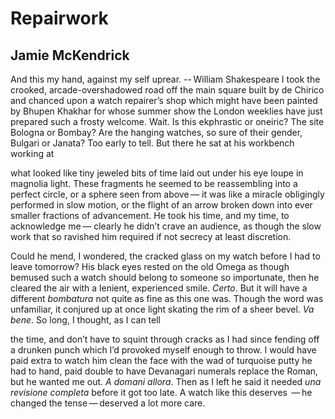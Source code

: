 # Repairwork
## Jamie McKendrick
And this my hand, against my self uprear.
-- William Shakespeare
I took the crooked, arcade-overshadowed road
off the main square built by de Chirico
and chanced upon a watch repairer’s shop
which might have been painted by Bhupen Khakhar
for whose summer show the London weeklies
have just prepared such a frosty welcome.
Wait. Is this ekphrastic or oneiric?
The site Bologna or Bombay?
Are the hanging watches, so sure of their gender,
Bulgari or Janata? Too early to tell.
But there he sat at his workbench working at

what looked like tiny jeweled bits of time laid out
under his eye loupe in magnolia light.
These fragments he seemed to be reassembling
into a perfect circle, or a sphere seen from above —
it was like a miracle obligingly performed
in slow motion, or the flight of an arrow broken down
into ever smaller fractions of advancement.
He took his time, and my time, to acknowledge me —
clearly he didn’t crave an audience,
as though the slow work that so ravished him
required if not secrecy at least discretion.

Could he mend, I wondered, the cracked glass
on my watch before I had to leave tomorrow?
His black eyes rested on the old Omega
as though bemused such a watch should belong
to someone so importunate, then he cleared the air
with a lenient, experienced smile.
 _Certo_. But it will have a different _bombatura_
not quite as fine as this one was.
Though the word was unfamiliar, it conjured up at once
light skating the rim of a sheer bevel.
 _Va bene_. So long, I thought, as I can tell

the time, and don’t have to squint through cracks
as I had since fending off a drunken punch
which I’d provoked myself enough to throw.
I would have paid extra to watch him clean the face
with the wad of turquoise putty he had to hand,
paid double to have Devanagari numerals
replace the Roman, but he wanted me out.
 _A domani allora_. Then as I left
he said it needed _una revisione completa_
before it got too late. A watch like this deserves
 — he changed the tense — deserved a lot more care.